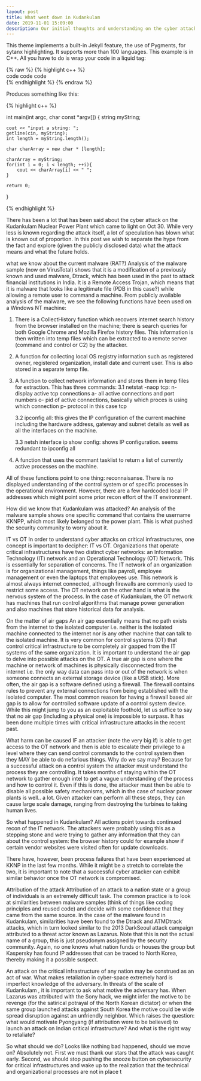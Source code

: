 ```yaml
---
layout: post
title: What went down in Kudankulam
date: 2019-11-01 15:09:00
description: Our initial thoughts and understanding on the cyber attack at Kudankulam
---
```

This theme implements a built-in Jekyll feature, the use of Pygments, for sytanx highlighting. It supports more than 100 languages. This example is in C++. All you have to do is wrap your code in a liquid tag:

{% raw  %}
{% highlight c++ %}  <br/> code code code <br/> {% endhighlight %}
{% endraw %}

Produces something like this:

{% highlight c++ %}

int main(int argc, char const \*argv[])
{
    string myString;

    cout << "input a string: ";
    getline(cin, myString);
    int length = myString.length();

    char charArray = new char * [length];

    charArray = myString;
    for(int i = 0; i < length; ++i){
        cout << charArray[i] << " ";
    }

    return 0;
}

{% endhighlight %}

There has been a lot that has been said about the cyber attack on the Kudankulam Nuclear Power Plant which came to light on Oct 30. While very less is known regarding the attack itself, a lot of speculation has blown what is known out of proportion. In this post we wish to separate the hype from the fact and explore (given the publicly disclosed data) what the attack means and what the future holds.

what we know about the current malware (RAT?)
Analysis of the malware sample (now on VirusTotal) shows that it is a modification of a previously known and used malware, Dtrack, which has been used in the past to attack financial institutions in India. It is a Remote Access Trojan, which means that it is malware that looks like a legitimate file (PDB in this case?) while allowing a remote user to command a machine. From publicly available analysis of the malware, we see the following functions have been used on a Windows NT machine:

1. There is a CollectHistory function which recovers internet search history from the browser installed on the machine; there is search queries for both Google Chrome and Mozilla Firefox history files. This information is then written into temp files which can be extracted to a remote server (command and control or C2) by the attacker.

2. A function for collecting local OS registry information such as registered owner, registered organization, install date and current user. This is also stored in a separate temp file.

3. A function to collect network information and stores them in temp files for extraction. This has three commands:
    3.1 netstat -naop tcp: 
        n- display active tcp connections
        a- all active connections and port numbers
        o- pid of active connections, basically which proces is using which connection
        p- protocol in this case tcp

    3.2 ipconfig all: this gives the IP configuration of the current machine including the hardware address, gateway and subnet details as well as all the interfaces on the machine.

    3.3 netsh interface ip show config: shows IP configuration. seems redundant to ipconfig all

4. A function that uses the commant tasklist to return a list of currently active processes on the machine.

All of these functions point to one thing: reconnaisanse. There is no displayed understanding of the control system or of specific processes in the operational environment. However, there are a few hardcoded local IP addresses which might point some prior recon effort of the IT environment.

How did we know that Kudankulam was attacked? An analysis of the malware sample shows one specific command that contains the username KKNPP, which most likely belonged to the power plant. This is what pushed the security community to worry about it.

IT vs OT
In order to understand cyber attacks on critical infrastructures, one concept is important to decipher: IT vs OT. Organizations that operate critical infrastructures have two distinct cyber networks: an Information Technology (IT) network and an Operational Technology (OT) Network. This is essentially for separation of concerns. The IT network of an organization is for organizational management, things like payroll, employee management or even the laptops that employees use. This network is almost always internet connected, although firewalls are commonly used to restrict some access. The OT network on the other hand is what is the nervous system of the process. In the case of Kudankulam, the OT network has machines that run control algorithms that manage power generation and also machines that store historical data for analysis. 

On the matter of air gaps
An air gap essentially means that no path exists from the internet to the isolated computer i.e. neither is the isolated machine connected to the internet nor is any other machine that can talk to the isolated machine. It is very common for control systems (OT) that control critical infrastructure to be completely air gapped from the IT systems of the same organization. It is important to understand the air gap to delve into possible attacks on the OT. A true air gap is one where the machine or network of machines is physically disconnected from the internet i.e. the only way data can pass into or out of the network is when someone connects an external storage device (like a USB stick). More often, the air gap is a software defined using a firewall. The firewall contains rules to prevent any external connections from being established with the isolated computer. The most common reason for having a firewall based air gap is to allow for controlled software update of a control system device. While this might jump to you as an exploitable foothold, let us suffice to say that no air gap (including a physical one) is impossible to surpass. It has been done multiple times with critical infrastructure attacks in the recent past.  

What harm can be caused
IF an attacker (note the very big if) is able to get access to the OT network and then is able to escalate their privilege to a level where they can send control commands to the control system then they MAY be able to do nefarious things. Why do we say may? Because for a successful attack on a control system the attacker must understand the process they are controlling. It takes months of staying within the OT network to gather enough intel to get a vague understanding of the process and how to control it. Even if this is done, the attacker must then be able to disable all possible safety mechanisms, which in the case of nuclear power plants is well.. a lot. Given attacker can perform all these steps, they can cause large scale damage, ranging from destroying the turbines to taking human lives.

So what happened in Kudankulam? All actions point towards continued recon of the IT network. The attackers were probably using this as a stepping stone and were trying to gather any information that they can about the control system: the browser history could for example  show if certain vendor websites were visited often for update downloads. 

There have, however, been process failures that have been experienced at KKNP in the last few months. While it might be a stretch to correlate the two, it is important to note that a successful cyber attacker can exhibit similar behavior once the OT network is compromised.

Attribution of the attack
Attribution of an attack to a nation state or a group of individuals is an extremely difficult task. The common practice is to look at similarities between malware samples (think of things like coding principles and reused code) and decide with some confidence that they came from the same source. In the case of the malware found in Kudankulam, similarities have been found to the Dtrack and ATMDtrack attacks, which in turn looked similar to the 2013 DarkSeoul attack campaign attributed to a threat actor known as Lazarus. Note that this is not the actual name of a group, this is just pseudonym assigned by the security community. Again, no one knows what nation funds or houses the group but Kaspersky has found IP addresses that can be traced to North Korea, thereby making it a possible suspect. 

An attack on the critical infrastructure of any nation may be construed as an act of war. What makes retaliation in cyber-space extremely hard is imperfect knowledge of the adversary. In threats of the scale of Kudankulam , it is important to ask what motive the adversary has. When Lazarus was attributed with the Sony hack, we might infer the motive to be revenge (for the satirical potrayal of the North Korean dictator) or when the same group launched attacks against South Korea the motive could be wide spread disruption against an unfriendly neighbor. Which raises the question: what would motivate Pyongyang (if attribution were to be believed) to launch an attack on Indian critical infrastructure? And what is the right way to retaliate?

So what should we do? Looks like nothing bad happened, should we move on? Absolutely not. First we must thank our stars that the attack was caught early. Second, we should stop pushing the snooze button on cybersecurity for critical infrastructures and wake up to the realization that the technical and organizational processes are not in place t


